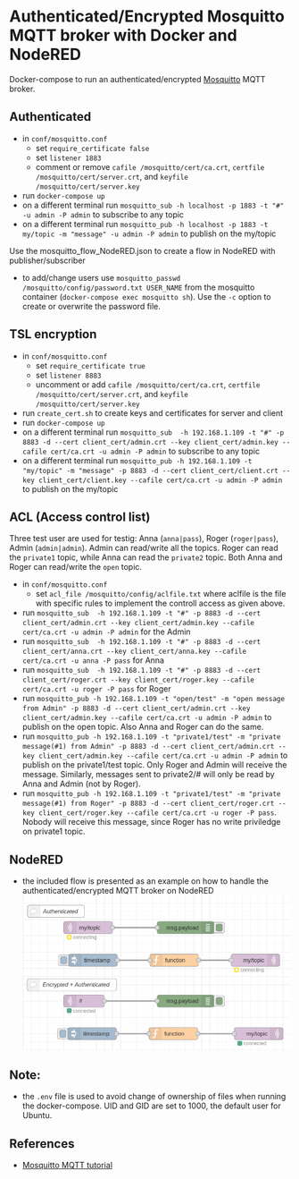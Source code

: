# Authenticated/Encrypted Mosquitto MQTT broker with Docker and NodeRED

Docker-compose to run an authenticated/encrypted [Mosquitto](https://mosquitto.org/) MQTT broker.

## Authenticated
* in ```conf/mosquitto.conf```
  * set ```require_certificate false``` 
  * set ```listener 1883```
  * comment or remove ```cafile /mosquitto/cert/ca.crt```, ```certfile /mosquitto/cert/server.crt```, and ```keyfile /mosquitto/cert/server.key```
* run ```docker-compose up```
* on a different terminal run ```mosquitto_sub -h localhost -p 1883 -t "#" -u admin -P admin``` to subscribe to any topic
* on a different terminal run ```mosquitto_pub -h localhost -p 1883 -t my/topic -m "message" -u admin -P admin``` to publish on the my/topic

Use the mosquitto_flow_NodeRED.json to create a flow in NodeRED with publisher/subscriber

* to add/change users use ```mosquitto_passwd /mosquitto/config/password.txt USER_NAME``` from the mosquitto container (```docker-compose exec mosquitto sh```). Use the ```-c``` option to create or overwrite the password file.

## TSL encryption
* in ```conf/mosquitto.conf```
  * set ```require_certificate true``` 
  * set ```listener 8883```
  * uncomment or add ```cafile /mosquitto/cert/ca.crt```, ```certfile /mosquitto/cert/server.crt```, and ```keyfile /mosquitto/cert/server.key```
* run ```create_cert.sh``` to create keys and certificates for server and client
* run ```docker-compose up```
* on a different terminal run ```mosquitto_sub  -h 192.168.1.109 -t "#" -p 8883 -d --cert client_cert/admin.crt --key client_cert/admin.key --cafile cert/ca.crt -u admin -P admin``` to subscribe to any topic
* on a different terminal run ```mosquitto_pub -h 192.168.1.109 -t "my/topic" -m "message" -p 8883 -d --cert client_cert/client.crt --key client_cert/client.key --cafile cert/ca.crt -u admin -P admin``` to publish on the my/topic

## ACL (Access control list)
Three test user are used for testig: Anna (```anna|pass```), Roger (```roger|pass```), Admin (```admin|admin```). Admin can read/write all the topics. Roger can read the ```private1``` topic, while Anna can read the ```private2``` topic. Both Anna and Roger can read/write the ```open``` topic.
 
* in ```conf/mosquitto.conf```
  * set ```acl_file /mosquitto/config/aclfile.txt``` where aclfile is the file with specific rules to implement the controll access as given above. 
* run ```mosquitto_sub  -h 192.168.1.109 -t "#" -p 8883 -d --cert client_cert/admin.crt --key client_cert/admin.key --cafile cert/ca.crt -u admin -P admin``` for the Admin
* run ```mosquitto_sub  -h 192.168.1.109 -t "#" -p 8883 -d --cert client_cert/anna.crt --key client_cert/anna.key --cafile cert/ca.crt -u anna -P pass``` for Anna
* run ```mosquitto_sub  -h 192.168.1.109 -t "#" -p 8883 -d --cert client_cert/roger.crt --key client_cert/roger.key --cafile cert/ca.crt -u roger -P pass``` for Roger
* run ```mosquitto_pub -h 192.168.1.109 -t "open/test" -m "open message from Admin" -p 8883 -d --cert client_cert/admin.crt --key client_cert/admin.key --cafile cert/ca.crt -u admin -P admin``` to publish on the open topic. Also Anna and Roger can do the same.
* run ```mosquitto_pub -h 192.168.1.109 -t "private1/test" -m "private message(#1) from Admin" -p 8883 -d --cert client_cert/admin.crt --key client_cert/admin.key --cafile cert/ca.crt -u admin -P admin``` to publish on the private1/test topic. Only Roger and Admin will receive the message. Similarly, messages sent to private2/# will only be read by Anna and Admin (not by Roger).
* run ```mosquitto_pub -h 192.168.1.109 -t "private1/test" -m "private message(#1) from Roger" -p 8883 -d --cert client_cert/roger.crt --key client_cert/roger.key --cafile cert/ca.crt -u roger -P pass```. Nobody will receive this message, since Roger has no write priviledge on private1 topic.

## NodeRED
* the included flow is presented as an example on how to handle the authenticated/encrypted MQTT broker on NodeRED   
![flow](./imgs/MQTT_noreRED.png)

## Note:
* the ```.env``` file is used to avoid change of ownership of files when running the docker-compose. UID and GID are set to 1000, the default user for Ubuntu.   

## References
* [Mosquitto MQTT tutorial](https://medium.com/himinds/mqtt-broker-with-secure-tls-communication-on-ubuntu-18-04-lts-and-an-esp32-mqtt-client-5c25fd7afe67)
